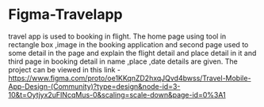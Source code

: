 # Figma-Travelapp 
travel app is used to booking in flight. The home page using tool in rectangle box ,image in the booking application and second page used to some detail in the page and explain the flight detail and place detail in it and third page in booking detail in name ,place ,date details are given.
 The project can be viewed in this link - https://www.figma.com/proto/oe1KKqnZD2hxqJQvd4bwss/Travel-Mobile-App-Design-(Community)?type=design&node-id=3-10&t=Oytjyx2uFINcqMus-0&scaling=scale-down&page-id=0%3A1 

